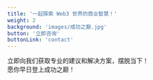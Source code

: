 ```yaml
---
title: '一起探索 Web3 世界的商业智慧！'
weight: 2
background: 'images/成功之巅.jpg'
button: '立即咨询'
buttonLink: 'contact'
---
```


立即向我们获取专业的建议和解决方案，摆脱当下！  
愿你早日登上成功之巅！
